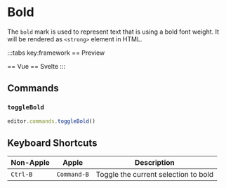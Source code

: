# Bold

The `bold` mark is used to represent text that is using a bold font weight. It will be rendered as `<strong>` element in HTML.

<script setup>
import { ExamplePlaygroundLazy } from '../../components/example-playground-lazy'
import App from '../../components/vue-bold/editor.vue'
</script>

:::tabs key:framework
== Preview

<ClientOnly><App/></ClientOnly>
== Vue
<ExamplePlaygroundLazy example="vue-bold" />
== Svelte
<ExamplePlaygroundLazy example="svelte-bold" />
:::

## Commands

### `toggleBold`

```ts
editor.commands.toggleBold()
```

## Keyboard Shortcuts

| Non-Apple | Apple       | Description                          |
| --------- | ----------- | ------------------------------------ |
| `Ctrl-B`  | `Command-B` | Toggle the current selection to bold |
